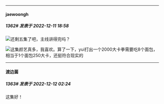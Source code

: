 

*****

####  jaewoongh  
##### 1362#       发表于 2022-12-11 18:58

<img src="https://static.saraba1st.com/image/smiley/face2017/001.png" referrerpolicy="no-referrer">还剩五集了吧，主线讲得完吗？

<img src="https://static.saraba1st.com/image/smiley/face2017/049.png" referrerpolicy="no-referrer">这集颜艺真多，我喜欢。算了一下，yui打出一个2000大卡拳需要吃8个面包，相当于1个面包250大卡，还挺符合现实的



*****

####  渡边菌  
##### 1363#       发表于 2022-12-12 02:24

这集好！

